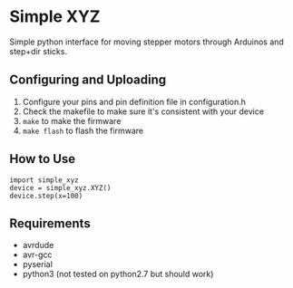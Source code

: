 # Simple XYZ
Simple python interface for moving stepper motors through Arduinos and step+dir sticks.

## Configuring and Uploading
1. Configure your pins and pin definition file in configuration.h
2. Check the makefile to make sure it's consistent with your device
3. `make` to make the firmware
4. `make flash` to flash the firmware

## How to Use
```
import simple_xyz
device = simple_xyz.XYZ()
device.step(x=100)
```

## Requirements
- avrdude
- avr-gcc
- pyserial
- python3 (not tested on python2.7 but should work)

